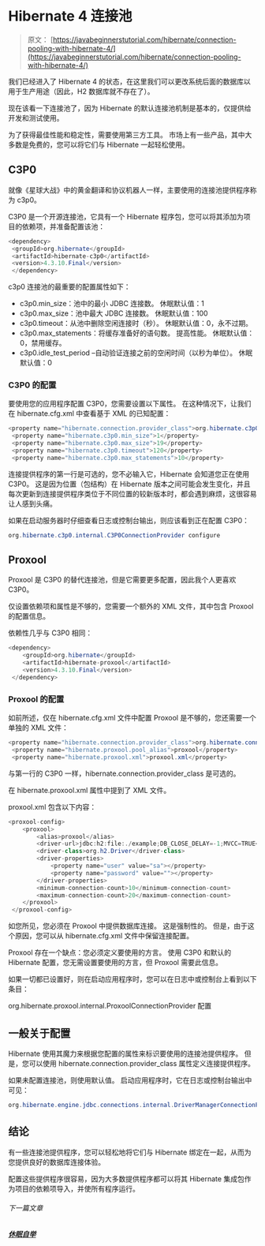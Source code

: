 # Hibernate 4 连接池

> 原文： [https://javabeginnerstutorial.com/hibernate/connection-pooling-with-hibernate-4/](https://javabeginnerstutorial.com/hibernate/connection-pooling-with-hibernate-4/)

我们已经进入了 Hibernate 4 的状态，在这里我们可以更改系统后面的数据库以用于生产用途（因此，H2 数据库就不存在了）。

现在该看一下连接池了，因为 Hibernate 的默认连接池机制是基本的，仅提供给开发和测试使用。

为了获得最佳性能和稳定性，需要使用第三方工具。 市场上有一些产品，其中大多数是免费的，您可以将它们与 Hibernate 一起轻松使用。

## C3P0

就像《星球大战》中的黄金翻译和协议机器人一样，主要使用的连接池提供程序称为 c3p0。

C3P0 是一个开源连接池，它具有一个 Hibernate 程序包，您可以将其添加为项目的依赖项，并准备配置该池：

```java
<dependency>
 <groupId>org.hibernate</groupId>
 <artifactId>hibernate-c3p0</artifactId>
 <version>4.3.10.Final</version>
 </dependency>
```

c3p0 连接池的最重要的配置属性如下：

*   c3p0.min_size：池中的最小 JDBC 连接数。 休眠默认值：1
*   c3p0.max_size：池中最大 JDBC 连接数。 休眠默认值：100
*   c3p0.timeout：从池中删除空闲连接时（秒）。 休眠默认值：0，永不过期。
*   c3p0.max_statements：将缓存准备好的语句数。 提高性能。 休眠默认值：0，禁用缓存。
*   c3p0.idle_test_period –自动验证连接之前的空闲时间（以秒为单位）。 休眠默认值：0

### C3P0 的配置

要使用您的应用程序配置 C3P0，您需要设置以下属性。 在这种情况下，让我们在 hibernate.cfg.xml 中查看基于 XML 的已知配置：

```java
<property name="hibernate.connection.provider_class">org.hibernate.c3p0.internal.C3P0ConnectionProvider</property>
 <property name="hibernate.c3p0.min_size">1</property>
 <property name="hibernate.c3p0.max_size">19</property>
 <property name="hibernate.c3p0.timeout">120</property>
 <property name="hibernate.c3p0.max_statements">10</property>
```

连接提供程序的第一行是可选的，您不必输入它，Hibernate 会知道您正在使用 C3P0。 这是因为位置（包结构）在 Hibernate 版本之间可能会发生变化，并且每次更新到连接提供程序类位于不同位置的较新版本时，都会遇到麻烦，这很容易让人感到头痛。

如果在启动服务器时仔细查看日志或控制台输出，则应该看到正在配置 C3P0：

```java
org.hibernate.c3p0.internal.C3P0ConnectionProvider configure
```

## Proxool

Proxool 是 C3P0 的替代连接池，但是它需要更多配置，因此我个人更喜欢 C3P0。

仅设置依赖项和属性是不够的，您需要一个额外的 XML 文件，其中包含 Proxool 的配置信息。

依赖性几乎与 C3P0 相同：

```java
<dependency>
    <groupId>org.hibernate</groupId>
    <artifactId>hibernate-proxool</artifactId>
    <version>4.3.10.Final</version>
 </dependency>
```

### Proxool 的配置

如前所述，仅在 hibernate.cfg.xml 文件中配置 Proxool 是不够的，您还需要一个单独的 XML 文件：

```java
<property name="hibernate.connection.provider_class">org.hibernate.connection.ProxoolConnectionProvider</property>
 <property name="hibernate.proxool.pool_alias">proxool</property>
 <property name="hibernate.proxool.xml">proxool.xml</property>
```

与第一行的 C3P0 一样，hibernate.connection.provider_class 是可选的。

在 hibernate.proxool.xml 属性中提到了 XML 文件。

proxool.xml 包含以下内容：

```java
<proxool-config>
    <proxool>
        <alias>proxool</alias>
        <driver-url>jdbc:h2:file:./example;DB_CLOSE_DELAY=-1;MVCC=TRUE</driver-url>
        <driver-class>org.h2.Driver</driver-class>
        <driver-properties>
            <property name="user" value="sa"></property>
            <property name="password" value=""></property>
        </driver-properties>
        <minimum-connection-count>10</minimum-connection-count>
        <maximum-connection-count>20</maximum-connection-count>
    </proxool>
 </proxool-config>
```

如您所见，您必须在 Proxool 中提供数据库连接。 这是强制性的。 但是，由于这个原因，您可以从 hibernate.cfg.xml 文件中保留连接配置。

Proxool 存在一个缺点：您必须定义要使用的方言。 使用 C3P0 和默认的 Hibernate 配置，您无需设置要使用的方言，但 Proxool 需要此信息。

如果一切都已设置好，则在启动应用程序时，您可以在日志中或控制台上看到以下条目：

org.hibernate.proxool.internal.ProxoolConnectionProvider 配置

## 一般关于配置

Hibernate 使用其魔力来根据您配置的属性来标识要使用的连接池提供程序。 但是，您可以使用 hibernate.connection.provider_class 属性定义连接提供程序。

如果未配置连接池，则使用默认值。 启动应用程序时，它在日志或控制台输出中可见：

```java
org.hibernate.engine.jdbc.connections.internal.DriverManagerConnectionProviderImpl configure
```

## 结论

有一些连接池提供程序，您可以轻松地将它们与 Hibernate 绑定在一起，从而为您提供良好的数据库连接体验。

配置这些提供程序很容易，因为大多数提供程序都可以将其 Hibernate 集成包作为项目的依赖项导入，并使所有程序运行。

###### 下一篇文章

##### [休眠自举](https://javabeginnerstutorial.com/hibernate/hibernate-bootstrapping/ "Hibernate bootstrapping")